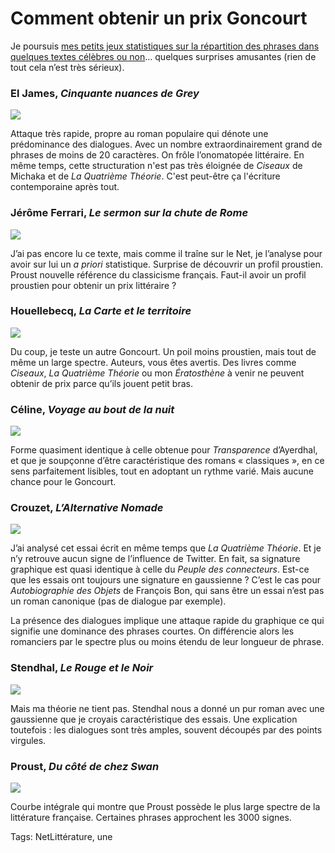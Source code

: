 # Comment obtenir un prix Goncourt

Je poursuis [mes petits jeux statistiques sur la répartition des phrases dans quelques textes célèbres ou non](/2012/12/06/interdire-cest-liberateur-meme-en-ecriture)… quelques surprises amusantes (rien de tout cela n’est très sérieux).

### El James, *Cinquante nuances de Grey*

![](https://tcrouzet.com/images_tc/2012/12/eljames.png)

Attaque très rapide, propre au roman populaire qui dénote une prédominance des dialogues. Avec un nombre extraordinairement grand de phrases de moins de 20 caractères. On frôle l’onomatopée littéraire. En même temps, cette structuration n'est pas très éloignée de *Ciseaux* de Michaka et de *La Quatrième Théorie*. C'est peut-être ça l'écriture contemporaine après tout.

### Jérôme Ferrari, *Le sermon sur la chute de Rome*

![](https://tcrouzet.com/images_tc/2012/12/ferrari.png)

J’ai pas encore lu ce texte, mais comme il traîne sur le Net, je l’analyse pour avoir sur lui un *a priori* statistique. Surprise de découvrir un profil proustien. Proust nouvelle référence du classicisme français. Faut-il avoir un profil proustien pour obtenir un prix littéraire ?

### Houellebecq, *La Carte et le territoire*

![](https://tcrouzet.com/images_tc/2012/12/houellebecq.png)

Du coup, je teste un autre Goncourt. Un poil moins proustien, mais tout de même un large spectre. Auteurs, vous êtes avertis. Des livres comme *Ciseaux*, *La Quatrième Théorie* ou mon *Ératosthène* à venir ne peuvent obtenir de prix parce qu’ils jouent petit bras.

### Céline, *Voyage au bout de la nuit*

![](https://tcrouzet.com/images_tc/2012/12/celine.png)

Forme quasiment identique à celle obtenue pour *Transparence* d’Ayerdhal, et que je soupçonne d’être caractéristique des romans « classiques », en ce sens parfaitement lisibles, tout en adoptant un rythme varié. Mais aucune chance pour le Goncourt.

### Crouzet, *L’Alternative Nomade*

![](https://tcrouzet.com/images_tc/2012/12/crouzet_a.png)

J’ai analysé cet essai écrit en même temps que *La Quatrième Théorie*. Et je n’y retrouve aucun signe de l’influence de Twitter. En fait, sa signature graphique est quasi identique à celle du *Peuple des connecteurs*. Est-ce que les essais ont toujours une signature en gaussienne ? C’est le cas pour *Autobiographie des Objets* de François Bon, qui sans être un essai n’est pas un roman canonique (pas de dialogue par exemple).

La présence des dialogues implique une attaque rapide du graphique ce qui signifie une dominance des phrases courtes. On différencie alors les romanciers par le spectre plus ou moins étendu de leur longueur de phrase. 

### Stendhal, *Le Rouge et le Noir*

![](https://tcrouzet.com/images_tc/2012/12/stendhal.png)

Mais ma théorie ne tient pas. Stendhal nous a donné un pur roman avec une gaussienne que je croyais caractéristique des essais. Une explication toutefois : les dialogues sont très amples, souvent découpés par des points virgules.

### Proust, *Du côté de chez Swan*

![](https://tcrouzet.com/images_tc/2012/12/proust_i.png)

Courbe intégrale qui montre que Proust possède le plus large spectre de la littérature française. Certaines phrases approchent les 3000 signes.

Tags: NetLittérature, une